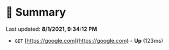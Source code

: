 # 📖 Summary
Last updated: **8/1/2021, 9:34:12 PM**

- `GET` [https://google.com](https://google.com) - **Up** (123ms)

